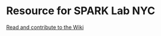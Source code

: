# Resource for SPARK Lab NYC

[Read and contribute to the Wiki](https://github.com/sparklabnyc/resources/wiki)
